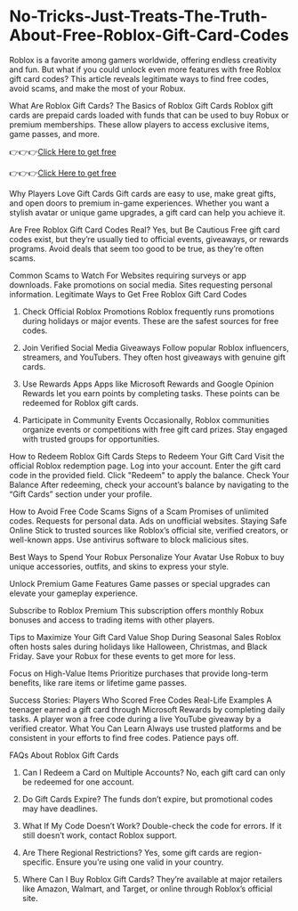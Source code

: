 # No-Tricks-Just-Treats-The-Truth-About-Free-Roblox-Gift-Card-Codes
Roblox is a favorite among gamers worldwide, offering endless creativity and fun. But what if you could unlock even more features with free Roblox gift card codes? This article reveals legitimate ways to find free codes, avoid scams, and make the most of your Robux.

What Are Roblox Gift Cards?
The Basics of Roblox Gift Cards
Roblox gift cards are prepaid cards loaded with funds that can be used to buy Robux or premium memberships. These allow players to access exclusive items, game passes, and more.

👉👉👉[Click Here to get free](https://unique.giftcardshopzone.com/robloxgiftcard/roblsidkh-klasf-ej-sdfkief.html)

👉👉👉[Click Here to get free](https://unique.giftcardshopzone.com/robloxgiftcard/roblsidkh-klasf-ej-sdfkief.html)

Why Players Love Gift Cards
Gift cards are easy to use, make great gifts, and open doors to premium in-game experiences. Whether you want a stylish avatar or unique game upgrades, a gift card can help you achieve it.

Are Free Roblox Gift Card Codes Real?
Yes, but Be Cautious
Free gift card codes exist, but they’re usually tied to official events, giveaways, or rewards programs. Avoid deals that seem too good to be true, as they’re often scams.

Common Scams to Watch For
Websites requiring surveys or app downloads.
Fake promotions on social media.
Sites requesting personal information.
Legitimate Ways to Get Free Roblox Gift Card Codes
1. Check Official Roblox Promotions
Roblox frequently runs promotions during holidays or major events. These are the safest sources for free codes.

2. Join Verified Social Media Giveaways
Follow popular Roblox influencers, streamers, and YouTubers. They often host giveaways with genuine gift cards.

3. Use Rewards Apps
Apps like Microsoft Rewards and Google Opinion Rewards let you earn points by completing tasks. These points can be redeemed for Roblox gift cards.

4. Participate in Community Events
Occasionally, Roblox communities organize events or competitions with free gift card prizes. Stay engaged with trusted groups for opportunities.

How to Redeem Roblox Gift Cards
Steps to Redeem Your Gift Card
Visit the official Roblox redemption page.
Log into your account.
Enter the gift card code in the provided field.
Click "Redeem" to apply the balance.
Check Your Balance
After redeeming, check your account’s balance by navigating to the “Gift Cards” section under your profile.

How to Avoid Free Code Scams
Signs of a Scam
Promises of unlimited codes.
Requests for personal data.
Ads on unofficial websites.
Staying Safe Online
Stick to trusted sources like Roblox’s official site, verified creators, or well-known apps. Use antivirus software to block malicious sites.

Best Ways to Spend Your Robux
Personalize Your Avatar
Use Robux to buy unique accessories, outfits, and skins to express your style.

Unlock Premium Game Features
Game passes or special upgrades can elevate your gameplay experience.

Subscribe to Roblox Premium
This subscription offers monthly Robux bonuses and access to trading items with other players.

Tips to Maximize Your Gift Card Value
Shop During Seasonal Sales
Roblox often hosts sales during holidays like Halloween, Christmas, and Black Friday. Save your Robux for these events to get more for less.

Focus on High-Value Items
Prioritize purchases that provide long-term benefits, like rare items or lifetime game passes.

Success Stories: Players Who Scored Free Codes
Real-Life Examples
A teenager earned a gift card through Microsoft Rewards by completing daily tasks.
A player won a free code during a live YouTube giveaway by a verified creator.
What You Can Learn
Always use trusted platforms and be consistent in your efforts to find free codes. Patience pays off.

FAQs About Roblox Gift Cards
1. Can I Redeem a Card on Multiple Accounts?
No, each gift card can only be redeemed for one account.

2. Do Gift Cards Expire?
The funds don’t expire, but promotional codes may have deadlines.

3. What If My Code Doesn’t Work?
Double-check the code for errors. If it still doesn’t work, contact Roblox support.

4. Are There Regional Restrictions?
Yes, some gift cards are region-specific. Ensure you’re using one valid in your country.

5. Where Can I Buy Roblox Gift Cards?
They’re available at major retailers like Amazon, Walmart, and Target, or online through Roblox’s official site.
